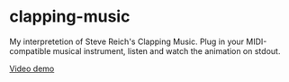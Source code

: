# clapping-music

My interpretetion of Steve Reich's Clapping Music. Plug in your MIDI-compatible
musical instrument, listen and watch the animation on stdout.

[Video demo](https://youtu.be/OFenTLdJYiU)
